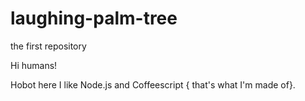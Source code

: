 # laughing-palm-tree
the first repository

Hi humans!

Hobot here I like Node.js and Coffeescript {
that's what I'm made of}.
